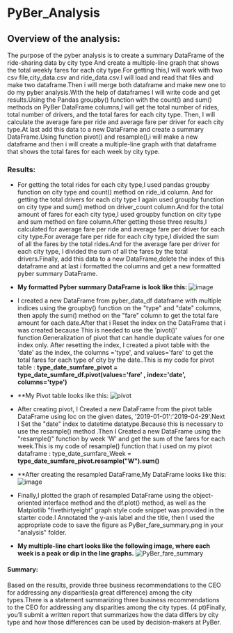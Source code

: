 # PyBer_Analysis
## Overview of the analysis:
The purpose of the pyber analysis is to create a summary DataFrame of the ride-sharing data by city type And create a multiple-line graph that shows the total weekly fares for each city type.For getting this,I will work with two csv file,city_data.csv and ride_data.csv.I will load and read that files and make two dataframe.Then i will merge both dataframe and make new one to do my pyber analysis.With the help of dataframes I will write code and get results.Using the Pandas groupby() function with the count() and sum() methods on PyBer DataFrame columns,I will get the total number of rides, total number of drivers, and the total fares for each city type. Then, I will calculate the average fare per ride and average fare per driver for each city type.At last add this data to a new DataFrame and create a summary DataFrame.Using function pivot() and resample(),i will make a new dataframe and then i will create a multiple-line graph with that dataframe that shows the total fares for each week by city type.


### Results:
* For getting the total rides for each city type,I used pandas groupby function on city type and count() method on ride_id column. And for getting the total drivers for each city type I again used groupby function on city type and sum() method on driver_count column.And for  the total amount of fares for each city type,I used groupby function on city type and sum method on fare column.After getting these three results,I calculated for average fare per ride and average fare per driver for each city type.For average fare per ride for each city type,I divided the sum of all the fares by the total rides.And for the average fare per driver for each city type, I divided the sum of all the fares by the total drivers.Finally, add this data to a new DataFrame,delete the index of this dataframe and at last i formatted the columns and get a new formatted pyber summary DataFrame.

* **My formatted Pyber summary DataFrame is look like this:**
![image](https://user-images.githubusercontent.com/90277142/137607708-f727b03c-e98e-4b3d-9f0c-363a9855303f.png)


* I created a new DataFrame from pyber_data_df dataframe with multiple indices using the groupby() function on the "type" and "date" columns, then apply the sum() method on the "fare" column to get the total fare amount for each date.After that i Reset the index on the DataFrame that i was created because This is needed to use the 'pivot()' function.Generalization of pivot that can handle duplicate values for one index only. After resetting the index, I created a pivot table with the 'date' as the index, the columns ='type', and values='fare' to get the total fares for each type of city by the date..This is my code for pivot table : 
**type_date_sumfare_pivot = type_date_sumfare_df.pivot(values='fare' , index='date', columns='type')** 

* **My Pivot table looks like this:
![pivot](https://user-images.githubusercontent.com/90277142/137608429-a9489b53-d15d-441d-a7a0-e4206fa7a143.png)


* After creating pivot, I Created a new DataFrame from the pivot table DataFrame using loc on the given dates, '2019-01-01':'2019-04-29'.Next I Set the "date" index to datetime datatype.Because this is necessary to use the resample() method .Then I Created a new DataFrame using the "resample()" function by week 'W' and get the sum of the fares for each week.This is my code of resample() function that i used on my pivot dataframe : type_date_sumfare_Week = **type_date_sumfare_pivot.resample("W").sum()**

* **After creating the resampled DataFrame,My DataFrame looks like this:
![image](https://user-images.githubusercontent.com/90277142/137608740-075af994-e082-448c-bae9-c57c1e9c8d0d.png)


* Finally,I plotted the graph of resampled DataFrame using the object-oriented interface method and the df.plot() method, as well as the Matplotlib "fivethirtyeight" graph style code snippet was provided in the starter code.I Annotated the y-axis label and the title, then I used the appropriate code to save the figure as PyBer_fare_summary.png in your "analysis" folder.

* **My multiple-line chart looks like the following image, where each week is a peak or dip in the line graphs.**
![PyBer_fare_summary](https://user-images.githubusercontent.com/90277142/137608956-26631aa2-c05a-4e96-a667-bb91a6a1520b.png)

     
#### Summary:
Based on the results, provide three business recommendations to the CEO for addressing any disparities(a great difference) among the city types.There is a statement summarizing three business recommendations to the CEO for addressing any disparities among the city types. (4 pt)Finally, you’ll submit a written report that summarizes how the data differs by city type and how those differences can be used by decision-makers at PyBer.
